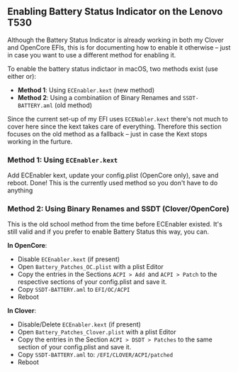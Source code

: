 ## Enabling Battery Status Indicator on the Lenovo T530

Although the Battery Status Indicator is already working in both my Clover and OpenCore EFIs, this is for documenting how to enable it otherwise – just in case you want to use a different method for enabling it.

To enable the battery status indictaor in macOS, two methods exist (use either or):

- **Method 1**: Using `ECEnabler.kext` (new method)
- **Method 2**: Using a combinatiion of Binary Renames and `SSDT-BATTERY.aml` (old method)

Since the current set-up of my EFI uses `ECENabler.kext` there's not much to cover here since the kext takes care of everything. Therefore this section focuses on the old method as a fallback – just in case the Kext stops working in the furture.

### Method 1: Using `ECEnabler.kext` 

Add ECEnabler kext, update your config.plist (OpenCore only), save and reboot. Done! This is the currently used method so you don't have to do anything

### Method 2: Using Binary Renames and SSDT (Clover/OpenCore)

This is the old school method from the time before ECEnabler existed. It's still valid and if you prefer to enable Battery Status this way, you can.

**In OpenCore**:

- Disable `ECEnabler.kext` (if present) 
- Open `Battery_Patches_OC.plist` with a plist Editor
- Copy the entries in the Sections `ACPI > Add `and `ACPI > Patch` to the respective sections of your config.plist and save it.
- Copy `SSDT-BATTERY.aml` to `EFI/OC/ACPI`
- Reboot

**In Clover**:

- Disable/Delete `ECEnabler.kext` (if present)
- Open `Battery_Patches_Clover.plist` with a plist Editor
- Copy the entries in the Section `ACPI > DSDT > Patches` to the same section of your config.plist and save it.
- Copy `SSDT-BATTERY.aml` to: `/EFI/CLOVER/ACPI/patched`
- Reboot
